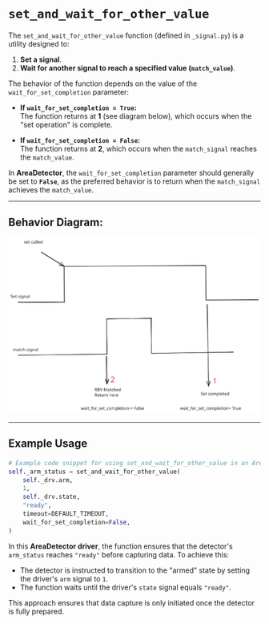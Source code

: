 # `set_and_wait_for_other_value`

The `set_and_wait_for_other_value` function (defined in `_signal.py`) is a utility designed to:

1. **Set a signal**.
2. **Wait for another signal to reach a specified value (`match_value`)**.

The behavior of the function depends on the value of the `wait_for_set_completion` parameter:  

- **If `wait_for_set_completion = True`:**  
  The function returns at **1** (see diagram below), which occurs when the "set operation" is complete.  

- **If `wait_for_set_completion = False`:**  
  The function returns at **2**, which occurs when the `match_signal` reaches the `match_value`.

In **AreaDetector**, the `wait_for_set_completion` parameter should generally be set to **`False`**, as the preferred behavior is to return when the `match_signal` achieves the `match_value`.

---

## Behavior Diagram:

![wait_for_set_completion](../images/set_and_wait_for_other_value.svg)

---

## Example Usage

```python
# Example code snippet for using set_and_wait_for_other_value in an AreaDetector driver
self._arm_status = set_and_wait_for_other_value(
    self._drv.arm,
    1,
    self._drv.state,
    "ready",
    timeout=DEFAULT_TIMEOUT,
    wait_for_set_completion=False,
)
```

In this **AreaDetector driver**, the function ensures that the detector's `arm_status` reaches `"ready"` before capturing data. To achieve this:  

- The detector is instructed to transition to the "armed" state by setting the driver's `arm` signal to `1`.  
- The function waits until the driver's `state` signal equals `"ready"`.  

This approach ensures that data capture is only initiated once the detector is fully prepared.
